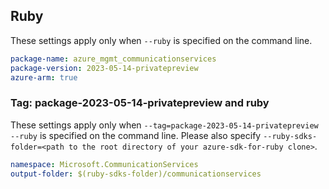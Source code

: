 ## Ruby

These settings apply only when `--ruby` is specified on the command line.

```yaml
package-name: azure_mgmt_communicationservices
package-version: 2023-05-14-privatepreview
azure-arm: true
```

### Tag: package-2023-05-14-privatepreview and ruby

These settings apply only when `--tag=package-2023-05-14-privatepreview --ruby` is specified on the command line.
Please also specify `--ruby-sdks-folder=<path to the root directory of your azure-sdk-for-ruby clone>`.

```yaml $(tag) == 'package-2023-05-14-privatepreview' && $(ruby)
namespace: Microsoft.CommunicationServices
output-folder: $(ruby-sdks-folder)/communicationservices
```
